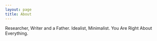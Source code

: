 ```yaml
---
layout: page
title: About
---
```


Researcher, Writer and a Father. Idealist, Minimalist. You Are Right About Everything.